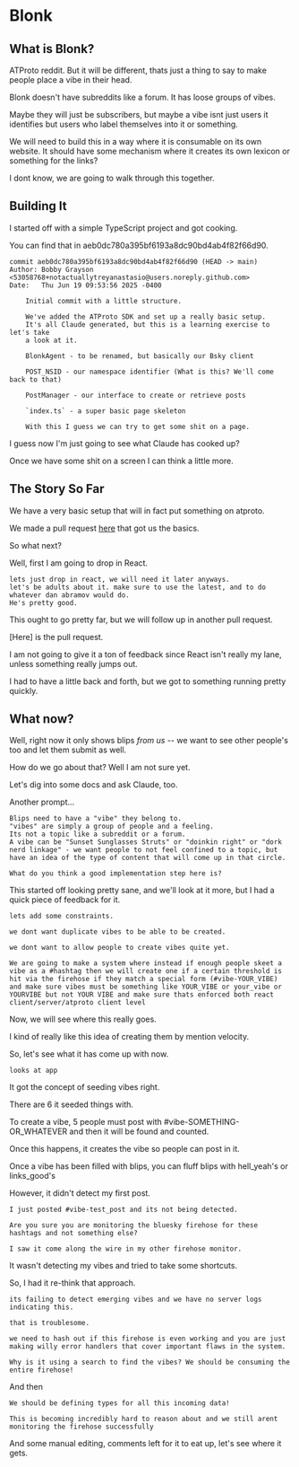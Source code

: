 # Blonk

## What is Blonk?
ATProto reddit.
But it will be different, thats just a thing to say to make people place a vibe in their head.

Blonk doesn't have subreddits like a forum. It has loose groups of vibes.

Maybe they will just be subscribers, but maybe a vibe isnt just users it identifies but users who label themselves into it or something.

We will need to build this in a way where it is consumable on its own website.
It should have some mechanism where it creates its own lexicon or something for the links?

I dont know, we are going to walk through this together.

## Building It
I started off with a simple TypeScript project and got cooking.

You can find that in aeb0dc780a395bf6193a8dc90bd4ab4f82f66d90.

```
commit aeb0dc780a395bf6193a8dc90bd4ab4f82f66d90 (HEAD -> main)
Author: Bobby Grayson <53058768+notactuallytreyanastasio@users.noreply.github.com>
Date:   Thu Jun 19 09:53:56 2025 -0400

    Initial commit with a little structure.

    We've added the ATProto SDK and set up a really basic setup.
    It's all Claude generated, but this is a learning exercise to let's take
    a look at it.

    BlonkAgent - to be renamed, but basically our Bsky client

    POST_NSID - our namespace identifier (What is this? We'll come back to that)

    PostManager - our interface to create or retrieve posts

    `index.ts` - a super basic page skeleton

    With this I guess we can try to get some shit on a page.
```

I guess now I'm just going to see what Claude has cooked up?

Once we have some shit on a screen I can think a little more.

## The Story So Far
We have a very basic setup that will in fact put something on atproto.

We made a pull request [here](https://github.com/notactuallytreyanastasio/blonk/pull/1) that got us the basics.

So what next?

Well, first I am going to drop in React.

```
lets just drop in react, we will need it later anyways.
let's be adults about it. make sure to use the latest, and to do whatever dan abramov would do.
He's pretty good.
```

This ought to go pretty far, but we will follow up in another pull request.

[Here] is the pull request.

I am not going to give it a ton of feedback since React isn't really my lane, unless something really jumps out.

I had to have a little back and forth, but we got to something running pretty quickly.

## What now?
Well, right now it only shows blips _from us_ -- we want to see other people's too and let them submit as well.

How do we go about that? 
Well I am not sure yet.

Let's dig into some docs and ask Claude, too.

Another prompt...

```
Blips need to have a "vibe" they belong to.
"vibes" are simply a group of people and a feeling.
Its not a topic like a subreddit or a forum.
A vibe can be "Sunset Sunglasses Struts" or "doinkin right" or "dork nerd linkage" - we want people to not feel confined to a topic, but have an idea of the type of content that will come up in that circle.

What do you think a good implementation step here is?
```

This started off looking pretty sane, and we'll look at it more, but I had a quick piece of feedback for it.

```
lets add some constraints.

we dont want duplicate vibes to be able to be created.

we dont want to allow people to create vibes quite yet.

We are going to make a system where instead if enough people skeet a vibe as a #hashtag then we will create one if a certain threshold is hit via the firehose if they match a special form (#vibe-YOUR_VIBE) and make sure vibes must be something like YOUR_VIBE or your_vibe or YOURVIBE but not YOUR VIBE and make sure thats enforced both react client/server/atproto client level
```

Now, we will see where this really goes.

I kind of really like this idea of creating them by mention velocity.

So, let's see what it has come up with now.

`looks at app`

It got the concept of seeding vibes right.

There are 6 it seeded things with.

To create a vibe, 5 people must post with #vibe-SOMETHING-OR_WHATEVER and then it will be found and counted.

Once this happens, it creates the vibe so people can post in it.

Once a vibe has been filled with blips, you can fluff blips with hell_yeah's or links_good's

However, it didn't detect my first post.

```
I just posted #vibe-test_post and its not being detected.

Are you sure you are monitoring the bluesky firehose for these hashtags and not something else?

I saw it come along the wire in my other firehose monitor.
```

It wasn't detecting my vibes and tried to take some shortcuts.

So, I had it re-think that approach.


```
its failing to detect emerging vibes and we have no server logs indicating this.

that is troublesome.

we need to hash out if this firehose is even working and you are just making willy error handlers that cover important flaws in the system.

Why is it using a search to find the vibes? We should be consuming the entire firehose!
```

And then

```
We should be defining types for all this incoming data!

This is becoming incredibly hard to reason about and we still arent monitoring the firehose successfully
```

And some manual editing, comments left for it to eat up, let's see where it gets.

